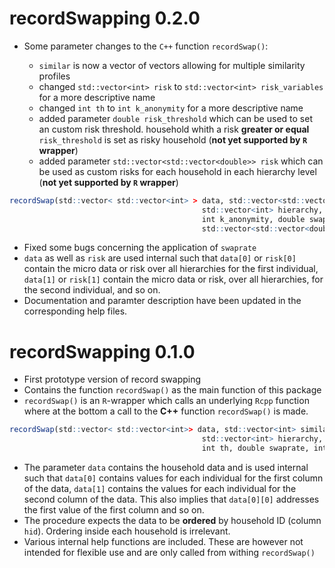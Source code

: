 # recordSwapping 0.2.0

* Some parameter changes to the `C++` function `recordSwap()`:

    + `similar` is now a vector of vectors allowing for multiple similarity profiles
    + changed `std::vector<int> risk` to `std::vector<int> risk_variables` for a more descriptive name
    + changed `int th` to `int k_anonymity` for a more descriptive name
    + added parameter `double risk_threshold` which can be used to set an custom risk threshold. household whith a risk **greater or equal** `risk_threshold` is set as risky household (**not yet supported by `R` wrapper**)
    + added parameter `std::vector<std::vector<double>> risk` which can be used as custom risks for each household in each hierarchy level (**not yet supported by `R` wrapper**)

```r
recordSwap(std::vector< std::vector<int> > data, std::vector<std::vector<int>> similar,
                                           std::vector<int> hierarchy, std::vector<int> risk_variables, int hid, 
                                           int k_anonymity, double swaprate, double risk_threshold,
                                           std::vector<std::vector<double>> risk, int seed = 123456)
```
                                           
* Fixed some bugs concerning the application of `swaprate`
* `data` as well as `risk` are used internal such that `data[0]` or `risk[0]` contain the micro data or risk over all hierarchies for the first individual,
`data[1]` or `risk[1]` contain the micro data or risk, over all hierarchies, for the second individual, and so on.
* Documentation and paramter description have been updated in the corresponding help files.

# recordSwapping 0.1.0

* First prototype version of record swapping 
* Contains the function `recordSwap()` as the main function of this package
* `recordSwap()` is an `R`-wrapper which calls an underlying `Rcpp` function where at the bottom a call to the **C++** function `recordSwap()` is made.

```r
recordSwap(std::vector< std::vector<int>> data, std::vector<int> similar,
                                           std::vector<int> hierarchy, std::vector<int> risk, int hid, 
                                           int th, double swaprate, int seed = 123456)
```

* The parameter `data` contains the household data and is used internal such that `data[0]` contains values for each individual for the first column of the data,
`data[1]` contains the values for each individual for the second column of the data. This also implies that `data[0][0]` addresses the first value of the first column and so on.
* The procedure expects the data to be **ordered** by household ID (column `hid`). Ordering inside each household is irrelevant. 
* Various internal help functions are included. These are however not intended for flexible use and are only called from withing `recordSwap()`                                           


